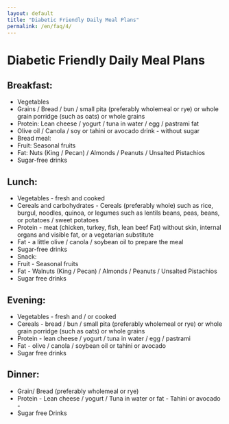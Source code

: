 ```yaml
---
layout: default
title: "Diabetic Friendly Daily Meal Plans"
permalink: /en/faq/4/
---
```


# Diabetic Friendly Daily Meal Plans
## Breakfast: 
- Vegetables 
- Grains / Bread / bun / small pita (preferably wholemeal or rye) or whole grain porridge (such as oats) or whole grains 
- Protein: Lean cheese / yogurt / tuna in water / egg / pastrami fat 
- Olive oil / Canola / soy or tahini or avocado drink - without sugar
- Bread meal: 
- Fruit: Seasonal fruits 
- Fat: Nuts (King / Pecan) / Almonds / Peanuts / Unsalted Pistachios
- Sugar-free drinks

## Lunch: 
- Vegetables - fresh and cooked 
- Cereals and carbohydrates - Cereals (preferably whole) such as rice, burgul, noodles, quinoa, or legumes such as lentils beans, peas, beans, or potatoes / sweet potatoes
- Protein - meat (chicken, turkey, fish, lean beef Fat) without skin, internal organs and visible fat, or a vegetarian substitute
- Fat - a little olive / canola / soybean oil to prepare the meal
- Sugar-free drinks
- Snack: 
- Fruit - Seasonal fruits
- Fat - Walnuts (King / Pecan) / Almonds / Peanuts / Unsalted Pistachios
- Sugar free drinks

## Evening: 
- Vegetables - fresh and / or cooked 
- Cereals - bread / bun / small pita (preferably wholemeal or rye) or whole grain porridge (such as oats) or whole grains
- Protein - lean cheese / yogurt / tuna in water / egg / pastrami 
- Fat - olive / canola / soybean oil or tahini or avocado 
- Sugar free drinks

## Dinner:  
- Grain/ Bread (preferably wholemeal or rye) 
- Protein - Lean cheese / yogurt / Tuna in water or fat - Tahini or avocado - 
- Sugar free Drinks

